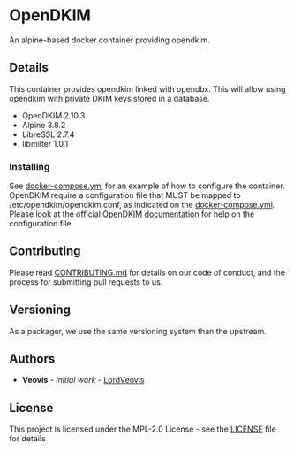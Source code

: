 # OpenDKIM

An alpine-based docker container providing opendkim.

## Details

This container provides opendkim linked with opendbx. This will allow using opendkim with private DKIM keys stored in a database.

* OpenDKIM 2.10.3
* Alpine 3.8.2
* LibreSSL 2.7.4
* libmilter 1.0.1

### Installing

See [docker-compose.yml](docker-compose.yml) for an example of how to configure the container.
OpenDKIM require a configuration file that MUST be mapped to /etc/opendkim/opendkim.conf, as indicated on the [docker-compose.yml](docker-compose.yml).
Please look at the official [OpenDKIM documentation](http://opendkim.org/docs.html) for help on the configuration file.

## Contributing

Please read [CONTRIBUTING.md](https://gist.github.com/PurpleBooth/b24679402957c63ec426) for details on our code of conduct, and the process for submitting pull requests to us.

## Versioning

As a packager, we use the same versioning system than the upstream.

## Authors

* **Veovis** - *Initial work* - [LordVeovis](https://github.com/LordVeovis)

## License

This project is licensed under the MPL-2.0 License - see the [LICENSE](LICENSE) file for details
